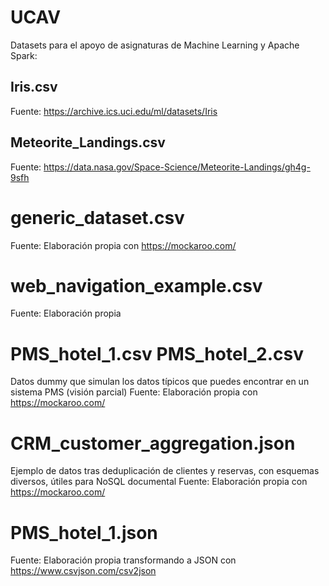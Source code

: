 # UCAV

Datasets para el apoyo de asignaturas de Machine Learning y Apache Spark:

## Iris.csv

Fuente: https://archive.ics.uci.edu/ml/datasets/Iris

## Meteorite_Landings.csv

Fuente: https://data.nasa.gov/Space-Science/Meteorite-Landings/gh4g-9sfh


# generic_dataset.csv

Fuente: Elaboración propia con https://mockaroo.com/

# web_navigation_example.csv

Fuente: Elaboración propia

# PMS_hotel_1.csv PMS_hotel_2.csv
Datos dummy que simulan los datos típicos que puedes encontrar en un sistema PMS (visión parcial)
Fuente: Elaboración propia con https://mockaroo.com/

# CRM_customer_aggregation.json
Ejemplo de datos tras deduplicación de clientes y reservas, con esquemas diversos, útiles para NoSQL documental
Fuente: Elaboración propia con https://mockaroo.com/

# PMS_hotel_1.json

Fuente: Elaboración propia transformando a JSON con https://www.csvjson.com/csv2json
